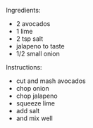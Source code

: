 Ingredients:
- 2 avocados
- 1 lime
- 2 tsp salt
- jalapeno to taste
- 1/2 small onion

Instructions:
- cut and mash avocados
- chop onion
- chop jalapeno
- squeeze lime
- add salt
- and mix well
